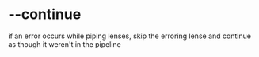 # --continue

if an error occurs while piping lenses, skip the erroring lense and continue as though it weren't in the pipeline
